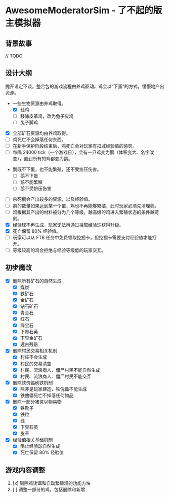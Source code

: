 # AwesomeModeratorSim - 了不起的版主模拟器

## 背景故事

// TODO

## 设计大纲

抛开设定不谈，整合包的游戏流程由养鸡驱动。鸡会以“下蛋”的方式，缓慢地产出资源。

- 一些生物资源由养鸡取得。
  - [x] 线鸡
  - [ ] 移除皮革鸡，改为兔子皮鸡
  - [ ] 兔子脚鸡
- [x] 全部矿石资源均由养鸡取得。
- [ ] 鸡死亡不会掉落任何东西。
- [ ] 在新手保护阶段结束后，鸡死亡会对玩家有扣减经验值的惩罚。
- [ ] 每隔 24000 tick（一个游戏日），会有一只鸡变为鹅（体积变大、名字改变），直到所有的鸡都变为鹅。
- 鹅既不下蛋，也不能繁殖，还不受挤压伤害。
  - [ ] 鹅不下蛋
  - [ ] 鹅不能繁殖
  - [ ] 鹅不受挤压伤害
- [ ] 杀死鹅会产出较多的资源，以及经验值。
- [ ] 鹅的数量如果达到某一个值，鸡也不再能够繁殖，此时玩家必须先清理鹅。
- [ ] 鸡根据其产出的材料被分为几个等级，越高级的鸡进入繁殖状态的条件越苛刻。
- [x] 经验球不再生成，玩家无法再通过拾取经验球获得升级。
- [x] 死亡保留 80% 经验值。
- [ ] 玩家可以从 FTB 任务中免费领取挖掘卡，但挖掘卡需要支付经验值才能打开。
- [ ] 等级较高的鸡会拒绝与经验等级低的玩家交互。

## 初步魔改
- [x] 删除所有矿石的自然生成
  - [x] 煤炭
  - [x] 铁矿石
  - [x] 金矿石
  - [x] 钻石矿石
  - [x] 青金石
  - [x] 红石
  - [x] 绿宝石
  - [x] 下界石英
  - [x] 下界金矿石
  - [x] 远古残骸
- [x] 删除村民交易相关机制
  - [x] 村庄不会生成
  - [x] 村民的交易清空
  - [x] 村民、流浪商人、僵尸村民不能自然生成
  - [x] 村民、流浪商人、僵尸村民不能交互
- [x] 删除铁傀儡刷铁机制
  - [x] 除非是玩家建造，铁傀儡不能生成
  - [x] 铁傀儡死亡不掉落任何物品
- [x] 删除一部分猪灵以物易物
  - [x] 铁靴子
  - [x] 铁粒
  - [x] 线
  - [x] 下界石英
  - [x] 皮革
- [x] 经验值相关基础机制
  - [x] 阻止经验球自然生成
  - [x] 死亡保留 80% 经验值

## 游戏内容调整

1. [x] 删除鸡诱饵和自动繁殖鸡的功能方块
2. [ ] 调整一部分的鸡，包括删除和新增
